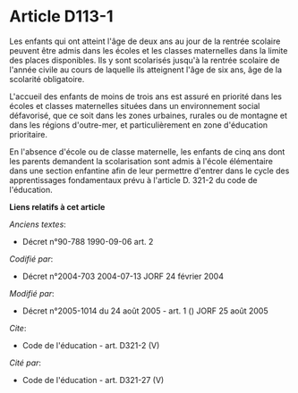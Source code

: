# Article D113-1

Les enfants qui ont atteint l'âge de deux ans au jour de la rentrée scolaire peuvent être admis dans les écoles et les
classes maternelles dans la limite des places disponibles. Ils y sont scolarisés jusqu'à la rentrée scolaire de l'année
civile au cours de laquelle ils atteignent l'âge de six ans, âge de la scolarité obligatoire.

L'accueil des enfants de moins de trois ans est assuré en priorité dans les écoles et classes maternelles situées dans un
environnement social défavorisé, que ce soit dans les zones urbaines, rurales ou de montagne et dans les régions d'outre-mer,
et particulièrement en zone d'éducation prioritaire.

En l'absence d'école ou de classe maternelle, les enfants de cinq ans dont les parents demandent la scolarisation sont admis
à l'école élémentaire dans une section enfantine afin de leur permettre d'entrer dans le cycle des apprentissages
fondamentaux prévu à l'article D. 321-2 du code de l'éducation.

**Liens relatifs à cet article**

_Anciens textes_:

  - Décret n°90-788 1990-09-06 art. 2

_Codifié par_:

  - Décret n°2004-703 2004-07-13 JORF 24 février 2004

_Modifié par_:

  - Décret n°2005-1014 du 24 août 2005 - art. 1 () JORF 25 août 2005

_Cite_:

  - Code de l'éducation - art. D321-2 (V)

_Cité par_:

  - Code de l'éducation - art. D321-27 (V)
